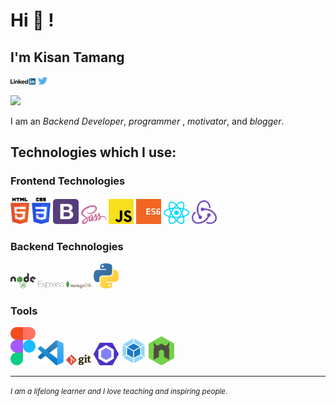 # Hi 👋 !

## I'm Kisan Tamang

<div>
<a href="https://www.linkedin.com/in/kisantamang" target="_blank"><img src='./images/linkedin.svg' alt='LinkedIn' width="8%"></a>
<a href="https://twitter.com/kisanpakhreen" target="_blank"><img src='./images/twitter.svg' alt='Twitter' width="3%" title='@Asabeneh'></a>

![](https://komarev.com/ghpvc/?username=asabeneh&color=green)

</div>

I am an _Backend Developer_, _programmer_ , _motivator_, and _blogger_.

## Technologies which I use:

### Frontend Technologies

<div>
  <img src ="./images/html-5.svg" alt="HTML5 logo" width="6%" title='HTML5'/>
  <img src ="./images/css-3.svg" alt="CSS3 logo" width="6%" title='CSS3'/>
  <img src ="./images/bootstrap.svg" alt="Bootstrap logo" width="8%" title='Bootstrap'/>
  <img src ="./images/sass.svg" alt="Sass logo" width="8%" title='Sass'/>
  <img src ="./images/javascript.svg" alt="JavaScript logo" width="8%" title='JavaScript'/>
  <img src ="./images/es6.svg" alt="ES6 logo" width="8%" title='ES6'/>
  <img src ="./images/react.svg" alt="react logo" width="8%" title='React'/>
  <img src ="./images/redux.svg" alt="redux logo" width="8%" title='Redux'/>
<div>

### Backend Technologies

<div>
  <img src ="./images/nodejs.svg" alt="Node logo" width="8%" title='Nodejs'/>
  <img src ="./images/express.svg" alt="express logo" width="8%" title='Express'/>
  <img src ="./images/mongodb.svg" alt="D3 logo" width="8%" title='MongoDB'/>
  <img src ="./images/python.svg" alt="Python logo" width="8%" title='Python'/>
</div>

### Tools

<div>
  <img src ="./images/figma.svg" alt="Figma logo" width="8%" title='Figma'/>
  <img src ="./images/visual-studio-code.svg" alt="VS Code logo" width="8%" title='Visual Studio Code'/>
  <img src ="./images/git.svg" alt="Git logo" width="8%" title='Git'/>
  <img src ="./images/eslint.svg" alt="ESLint logo" width="8%" title='ESLint'/>
  <img src ="./images/webpack.svg" alt="Webpack logo" width="8%" title='Webpack'/>
  <img src ="./images/nodemon.svg" alt="Nodemon logo" width="8%" title='Nodemon'/> 
</div>

<!-- ## Tech Stacks

- MEEN Stack
- MERN Stack
- JAM Stack
- MRF Stack -->

---

<small> _I am a lifelong learner and I love teaching and inspiring people_. </small>
